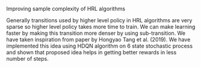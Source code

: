 Improving sample complexity of HRL algorithms

Generally transitions used by higher level policy in HRL algorithms are very sparse so higher level policy takes more time to train. We can make learning faster by making this transition more denser by using sub-transition. We have taken inspiration from paper by Hongyao Tang et al. (2019). We have implemented this idea using HDQN algorithm on 6 state stochastic process and shown that proposed idea helps in getting better rewards in less number of steps.

